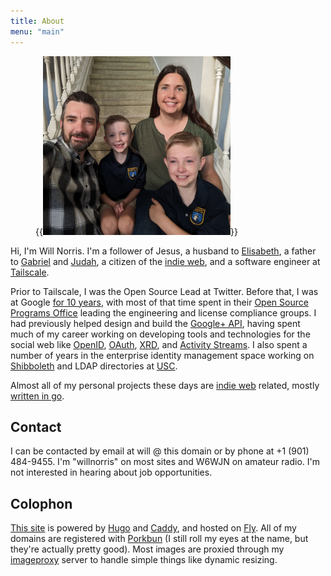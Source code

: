 ```yaml
---
title: About
menu: "main"
---
```


<figure class="alignright">
  {{<img src="norris-family-2023.jpg" alt="Norris Family" width="300" height="286" class="u-photo photo">}}
</figure>

Hi, I'm Will Norris.
I'm a follower of Jesus, a husband to [Elisabeth], a father to [Gabriel] and [Judah],
a citizen of the [indie web], and a software engineer at [Tailscale].

Prior to Tailscale, I was the Open Source Lead at Twitter.
Before that, I was at Google [for 10 years], with most of that time spent in
their [Open Source Programs Office] leading the engineering and license compliance groups.
I had previously helped design and build the [Google+ API],
having spent much of my career working on developing tools and technologies for the social web like
[OpenID], [OAuth], [XRD], and [Activity Streams].
I also spent a number of years in the enterprise identity management space
working on [Shibboleth] and LDAP directories at [USC].

Almost all of my personal projects these days are [indie web] related, mostly [written in go].

## Contact

I can be contacted by email at will @ this domain or by phone at +1 (901) 484-9455.
I'm "willnorris" on most sites and W6WJN on amateur radio.
I'm not interested in hearing about job opportunities.

[Elisabeth]: https://elisabethnorris.com/
[Gabriel]: https://gabenorris.com/
[Judah]: https://judahnorris.com/
[indie web]: https://indieweb.org/
[Tailscale]: https://tailscale.com/
[for 10 years]: /2020/09/leaving-google/
[Open Source Programs Office]: https://opensource.google/
[Google+ API]: https://en.wikipedia.org/wiki/Google+
[OpenID]: https://openid.net/
[OAuth]: https://oauth.net/
[XRD]: http://docs.oasis-open.org/xri/xrd/v1.0/xrd-1.0.html
[Activity Streams]: https://activitystrea.ms/
[Shibboleth]: https://shibboleth.net/
[USC]: https://www.usc.edu/
[written in go]: /go/

## Colophon

[This site] is powered by [Hugo] and [Caddy], and hosted on [Fly].
All of my domains are registered with [Porkbun]
(I still roll my eyes at the name, but they're actually pretty good).
Most images are proxied through my [imageproxy] server to handle simple things like dynamic resizing.

[This site]: https://github.com/willnorris/willnorris.com
[Hugo]: https://gohugo.io
[Caddy]: https://caddyserver.com/
[Fly]: https://fly.io/
[Porkbun]: https://porkbun.com/
[imageproxy]: /go/imageproxy
